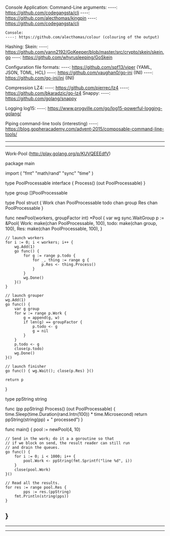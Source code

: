 Console Application:
    Command-Line arguments:
    ----: https://github.com/codegangsta/cli
    ----: https://github.com/alecthomas/kingpin
    ----: https://github.com/codegangsta/cli
    
    Console:
    ----: https://github.com/alecthomas/colour (colouring of the output)



Hashing:
    Skein:
    ----: https://github.com/yann2192/GoKeeper/blob/master/src/crypto/skein/skein.go
    ----: https://github.com/whyrusleeping/GoSkein

Configuration file formats:
    ----: https://github.com/spf13/viper     (YAML, JSON, TOML, HCL)
    ----: https://github.com/vaughan0/go-ini (INI)
    ----: https://github.com/go-ini/ini      (INI)


Compression
    LZ4:
    ----: https://github.com/pierrec/lz4
    ----: https://github.com/bkaradzic/go-lz4
    Snappy:
    ----: https://github.com/golang/snappy


Logging
    log15:
    ----: https://www.progville.com/go/log15-powerful-logging-golang/


Piping command-line tools (interesting)
----: https://blog.gopheracademy.com/advent-2015/composable-command-line-tools/


-------------------------------------------------------------------------------
-------------------------------------------------------------------------------
Work-Pool (http://play.golang.org/p/KUVQEEEdfV)


package main

import (
	"fmt"
	"math/rand"
	"sync"
	"time"
)

type PoolProcessable interface {
	Process() (out PoolProcessable)
}

type group []PoolProcessable

type Pool struct {
	Work chan PoolProcessable
	todo chan group
	Res  chan PoolProcessable
}

func newPool(workers, groupFactor int) *Pool {
	var wg sync.WaitGroup
	p := &Pool{
		Work: make(chan PoolProcessable, 100),
		todo: make(chan group, 100),
		Res:  make(chan PoolProcessable, 100),
	}

	// launch workers
	for i := 0; i < workers; i++ {
		wg.Add(1)
		go func() {
			for g := range p.todo {
				for _, thing := range g {
					p.Res <- thing.Process()
				}
			}
			wg.Done()
		}()
	}

	// launch grouper
	wg.Add(1)
	go func() {
		var g group
		for w := range p.Work {
			g = append(g, w)
			if len(g) == groupFactor {
				p.todo <- g
				g = nil
			}
		}
		p.todo <- g
		close(p.todo)
		wg.Done()
	}()

	// launch finisher
	go func() { wg.Wait(); close(p.Res) }()

	return p
}

type ppString string

func (pp ppString) Process() (out PoolProcessable) {
	time.Sleep(time.Duration(rand.Intn(100)) * time.Microsecond)
	return ppString(string(pp) + " processed")
}

func main() {
	pool := newPool(4, 10)

	// Send in the work; do it a a goroutine so that
	// if we block on send, the result reader can still run
	// and drain the queues.
	go func() {
		for i := 0; i < 1000; i++ {
			pool.Work <- ppString(fmt.Sprintf("line %d", i))
		}
		close(pool.Work)
	}()

	// Read all the results.
	for res := range pool.Res {
	        pps := res.(ppString)
		fmt.Println(string(pps))
	}
}
-------------------------------------------------------------------------------
-------------------------------------------------------------------------------
-------------------------------------------------------------------------------


